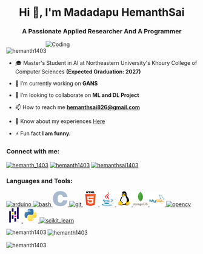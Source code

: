 <h1 align="center">Hi 👋, I'm Madadapu HemanthSai</h1>
<h3 align="center">A Passionate Applied Researcher And A Programmer</h3>
<img align="right" alt="Coding" width="400" src="https://gifdb.com/images/high/animated-cowboy-computer-coding-w60pcikl6ieg525n.webp">
<p align="left"> <img src="https://komarev.com/ghpvc/?username=hemanth1403&label=Profile%20views&color=0e75b6&style=flat" alt="hemanth1403" /> </p>

- 🎓 Master's Student in AI at Northeastern University's Khoury College of Computer Sciences **(Expected Graduation: 2027)**

- 🌱 I’m currently working on **GANS**

- 👯 I’m looking to collaborate on **ML and DL Project**

- 📫 How to reach me **hemanthsai826@gmail.com**

- 📄 Know about my experiences [Here](https://hemanth1403.github.io/)

- ⚡ Fun fact **I am funny.**

<h3 align="left">Connect with me:</h3>
<p align="left">
<a href="https://twitter.com/hemanth_1403" target="blank"><img align="center" src="https://raw.githubusercontent.com/rahuldkjain/github-profile-readme-generator/master/src/images/icons/Social/twitter.svg" alt="hemanth_1403" height="30" width="40" /></a>
<a href="https://linkedin.com/in/hemanth1403" target="blank"><img align="center" src="https://raw.githubusercontent.com/rahuldkjain/github-profile-readme-generator/master/src/images/icons/Social/linked-in-alt.svg" alt="hemanth1403" height="30" width="40" /></a>
<a href="https://www.leetcode.com/hemanthsai1403" target="blank"><img align="center" src="https://raw.githubusercontent.com/rahuldkjain/github-profile-readme-generator/master/src/images/icons/Social/leet-code.svg" alt="hemanthsai1403" height="30" width="40" /></a>
</p>

<h3 align="left">Languages and Tools:</h3>
<p align="left"> <a href="https://www.arduino.cc/" target="_blank" rel="noreferrer"> <img src="https://cdn.worldvectorlogo.com/logos/arduino-1.svg" alt="arduino" width="40" height="40"/> </a><a href="https://www.gnu.org/software/bash/" target="_blank" rel="noreferrer"> <img src="https://www.vectorlogo.zone/logos/gnu_bash/gnu_bash-icon.svg" alt="bash" width="40" height="40"/> </a> <a href="https://www.cprogramming.com/" target="_blank" rel="noreferrer"> <img src="https://raw.githubusercontent.com/devicons/devicon/master/icons/c/c-original.svg" alt="c" width="40" height="40"/> </a> <a href="https://git-scm.com/" target="_blank" rel="noreferrer"> <img src="https://www.vectorlogo.zone/logos/git-scm/git-scm-icon.svg" alt="git" width="40" height="40"/> </a> <a href="https://www.w3.org/html/" target="_blank" rel="noreferrer"> <img src="https://raw.githubusercontent.com/devicons/devicon/master/icons/html5/html5-original-wordmark.svg" alt="html5" width="40" height="40"/> </a> <a href="https://www.java.com" target="_blank" rel="noreferrer"> <img src="https://raw.githubusercontent.com/devicons/devicon/master/icons/java/java-original.svg" alt="java" width="40" height="40"/> </a> <a href="https://www.linux.org/" target="_blank" rel="noreferrer"> <img src="https://raw.githubusercontent.com/devicons/devicon/master/icons/linux/linux-original.svg" alt="linux" width="40" height="40"/> </a> <a href="https://www.mongodb.com/" target="_blank" rel="noreferrer"> <img src="https://raw.githubusercontent.com/devicons/devicon/master/icons/mongodb/mongodb-original-wordmark.svg" alt="mongodb" width="40" height="40"/> </a> <a href="https://www.mysql.com/" target="_blank" rel="noreferrer"> <img src="https://raw.githubusercontent.com/devicons/devicon/master/icons/mysql/mysql-original-wordmark.svg" alt="mysql" width="40" height="40"/> </a> <a href="https://opencv.org/" target="_blank" rel="noreferrer"> <img src="https://www.vectorlogo.zone/logos/opencv/opencv-icon.svg" alt="opencv" width="40" height="40"/> </a> <a href="https://pandas.pydata.org/" target="_blank" rel="noreferrer"> <img src="https://raw.githubusercontent.com/devicons/devicon/2ae2a900d2f041da66e950e4d48052658d850630/icons/pandas/pandas-original.svg" alt="pandas" width="40" height="40"/> </a> <a href="https://www.python.org" target="_blank" rel="noreferrer"> <img src="https://raw.githubusercontent.com/devicons/devicon/master/icons/python/python-original.svg" alt="python" width="40" height="40"/> </a> <a href="https://scikit-learn.org/" target="_blank" rel="noreferrer"> <img src="https://upload.wikimedia.org/wikipedia/commons/0/05/Scikit_learn_logo_small.svg" alt="scikit_learn" width="40" height="40"/> </a> </p>

<p><img align="left" src="https://github-readme-stats.vercel.app/api/top-langs?username=hemanth1403&show_icons=true&locale=en&layout=compact" alt="hemanth1403" /></p>

<p>&nbsp;<img align="center" src="https://github-readme-stats.vercel.app/api?username=hemanth1403&show_icons=true&locale=en" alt="hemanth1403" /></p>

<p><img align="center" src="https://github-readme-streak-stats.herokuapp.com/?user=hemanth1403&" alt="hemanth1403" /></p>
